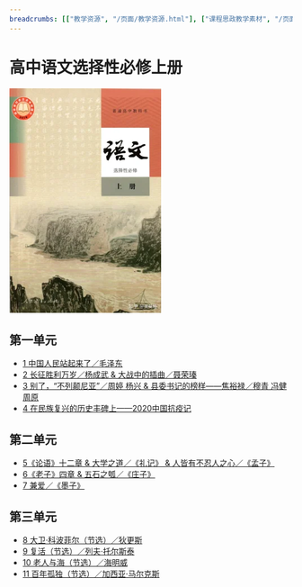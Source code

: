 ```yaml
---
breadcrumbs: [["教学资源", "/页面/教学资源.html"], ["课程思政教学素材", "/页面/教材/教材目录.html"]]
---
```


# 高中语文选择性必修上册

![高中语文选择性必修上册 >](/资源/图片/book3_small.webp)

<!---
使用中文的标点符号以避免显示问题。
1. 单书名号：`〈〉`
2. 斜线：`／`
3. 竖线：`｜`
-->

## 第一单元

- [1 中国人民站起来了／毛泽东](/页面/教材/选必修上课文/中国人民站起来了.html)
- [2 长征胜利万岁／杨成武 & 大战中的插曲／聂荣瑧](/页面/教材/选必修上课文/长征胜利万岁&大战中的插曲.html)
- [3 别了，“不列颠尼亚”／周婷 杨兴 & 县委书记的榜样——焦裕禄／穆青 冯健 周原](/页面/教材/选必修上课文/别了，“不列颠尼亚”&县委书记的榜样——焦裕禄.html)
- [4 在民族复兴的历史丰碑上——2020中国抗疫记](/页面/教材/选必修上课文/在民族复兴的历史丰碑上——2020中国抗疫记.html)

## 第二单元

- [5《论语》十二章 & 大学之道／《礼记》 & 人皆有不忍人之心／《孟子》](/页面/教材/选必修上课文/《论语》十二章&大学之道&人皆有不忍人之心.html)
- [6《老子》四章 & 五石之瓠／《庄子》](/页面/教材/选必修上课文/《老子》四章&五石之瓠.html)
- [7 兼爱／《墨子》](/页面/教材/选必修上课文/兼爱.html)

## 第三单元

- [8 大卫·科波菲尔（节选）／狄更斯](/页面/教材/选必修上课文/大卫·科波菲尔（节选）.html)
- [9 复活（节选）／列夫·托尔斯泰](/页面/教材/选必修上课文/复活（节选）.html)
- [10 老人与海（节选）／海明威](/页面/教材/选必修上课文/老人与海（节选）.html)
- [11 百年孤独（节选）／加西亚·马尔克斯](/页面/教材/选必修上课文/百年孤独（节选）.html)
